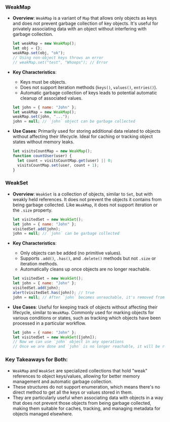 ### WeakMap

- **Overview**: `WeakMap` is a variant of `Map` that allows only objects as keys and does not prevent garbage collection of key objects. It's useful for privately associating data with an object without interfering with garbage collection.

  ```javascript
  let weakMap = new WeakMap();
  let obj = {};
  weakMap.set(obj, "ok");
  // Using non-object keys throws an error
  // weakMap.set("test", "Whoops"); // Error
  ```

- **Key Characteristics**:
    - Keys must be objects.
    - Does not support iteration methods (`keys()`, `values()`, `entries()`).
    - Automatic garbage collection of keys leads to potential automatic cleanup of associated values.

  ```javascript
  let john = { name: "John" };
  let weakMap = new WeakMap();
  weakMap.set(john, "...");
  john = null; // `john` object can be garbage collected
  ```

- **Use Cases**: Primarily used for storing additional data related to objects without affecting their lifecycle. Ideal for caching or tracking object states without memory leaks.

  ```javascript
  let visitsCountMap = new WeakMap();
  function countUser(user) {
    let count = visitsCountMap.get(user) || 0;
    visitsCountMap.set(user, count + 1);
  }
  ```

### WeakSet

- **Overview**: `WeakSet` is a collection of objects, similar to `Set`, but with weakly held references. It does not prevent the objects it contains from being garbage collected. Like `WeakMap`, it does not support iteration or the `.size` property.

  ```javascript
  let visitedSet = new WeakSet();
  let john = { name: "John" };
  visitedSet.add(john);
  john = null; // `john` can be garbage collected
  ```

- **Key Characteristics**:
    - Only objects can be added (no primitive values).
    - Supports `.add()`, `.has()`, and `.delete()` methods but not `.size` or iteration methods.
    - Automatically cleans up once objects are no longer reachable.

  ```javascript
  let visitedSet = new WeakSet();
  let john = { name: "John" };
  visitedSet.add(john);
  alert(visitedSet.has(john)); // true
  john = null; // After `john` becomes unreachable, it's removed from the set
  ```

- **Use Cases**: Useful for keeping track of objects without affecting their lifecycle, similar to `WeakMap`. Commonly used for marking objects for various conditions or states, such as tracking which objects have been processed in a particular workflow.

  ```javascript
  let john = { name: "John" };
  let visitedSet = new WeakSet([john]);
  // Now we can use `john` object in any operations
  // Once we are done and `john` is no longer reachable, it will be removed from `visitedSet` automatically
  ```

### Key Takeaways for Both:

- `WeakMap` and `WeakSet` are specialized collections that hold "weak" references to object keys/values, allowing for better memory management and automatic garbage collection.
- These structures do not support enumeration, which means there's no direct method to get all the keys or values stored in them.
- They are particularly useful when associating data with objects in a way that does not prevent those objects from being garbage collected, making them suitable for caches, tracking, and managing metadata for objects managed elsewhere.
